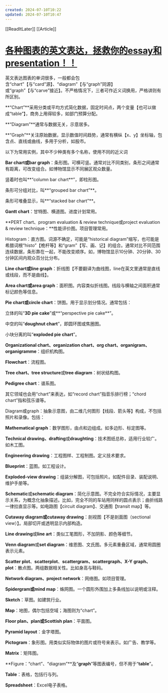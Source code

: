 ```yaml
---
created: 2024-07-10T10:22
updated: 2024-07-10T10:47
---
```

[[ReadItLater]] [[Article]]

# [各种图表的英文表达，拯救你的essay和presentation！！](https://www.sohu.com/a/136205543_563929)

英文表达图表的单词很多，一般都会包含“chart”【与“card”源】、“diagram”【与“graph”同源】或“graph”【与“carve”接近】。不严格情况下，三者可作近义词换用，严格讲则有所区别。

**“Chart”**采用分类或平均方式简化数据，固定时间点，两个变量【也可以做成“table”】，商务上用得较多，如部门预算分配。

**“Diagram”**通常与数据无关，示意居多。

**“Graph”**关注原始数据，显示数值时间趋势，通常有横纵【x、y】坐标轴，包含点、直线或曲线，多用于分析，如股市。

以下为常用实例，其中不少种类有多个名称，使用不同的近义词

**Bar chart或bar graph**：条形图。可横可竖。通常对比不同类别，条形之间通常有距离，可改变组合。如博物馆显示不同展区观众数量。

竖着时也叫**“column bar chart**”，即柱形图。

条形可分组对比，叫**“grouped bar chart”**。

条形可堆叠显示，叫**“stacked bar chart”**。

**Gantt chart**：甘特图、横道图。进度计划常用。

**PERT chart、program evaluation & review technique或project evaluation & review technique：**性能评价图。项目管理常用。

Histogram：直方图。词源不确定，可能是“historical diagram”缩写，也可能是希腊词根“histo”【桅杆等】和“gram”【写、画、记】的组合。通常对比不同范围连续数据，条形靠在一起，不能改变顺序。如，博物馆显示10分钟、20分钟、30分钟区间内观众百分比分布。

**Line chart或line graph**：折线图【不要翻译为曲线图，line在英文里通常是直线或线段，而不是曲线】。

**Area chart或area graph**：面积图。内容类似折线图。线段与横轴之间面积通常标记颜色等信息。

**Pie chart或circle chart**：饼图。用于显示划分情况。通常包括：

立体的叫“**3D pie cake**”或**“perspective pie cake**”。

中空的叫“**doughnut chart**”，即圆环图或焦圈图。

小块分离的叫“**exploded pie chart**”。

**Organizational chart、organization chart、org chart、organigram、organigramme**：组织机构图。

**Flowchart**：流程图。

**Tree chart、tree structure**或**tree diagram**：树状结构图。

**Pedigree chart**：谱系图。

其它领域也会用“chart”来表达，如“record chart”指音乐排行榜；“chord chart”指和弦乐谱等。

Diagram或graph：抽象示意图，由二维几何图形【线段、箭头等】构成，不包括照片和录像。包括：

**Mathematical graph**：数学图形，由点和边组成。如多边形、标定图等。

**Technical drawing、drafting**或**draughting**：技术图纸总称，适用行业较广。如木工图。

**Engineering drawing**：工程图样、工程制图。定义技术要求。

**Blueprint**：蓝图。如工程设计。

**Exploded-view drawing**：组装分解图，可包括照片。如配件目录、装配说明、维护手册等。

**Schematic**或**schematic diagram**：简化示意图。不完全符合实际情况，主要显示关系，为概念化抽象描述。比如，完全不同的车站用同样的圆点表示；曲折线路一律拉直显示等。如电路图【circuit diagram】、交通图【transit map】等。

**Cutaway diagram或cutaway drawing**：剖视图【不是剖面图（sectional view）】。局部切开或透明显示内部构造。

**Line drawing**或**line art**：类似工笔图形，不加阴影、颜色等细节。

**Venn diagram**或**set diagram**：维恩图、文氏图。多元素重叠区域，通常用圆圈表示元素。

**Scatter plot**、**scatterplot**、**scattergram、scattergraph、X-Y graph、plot**：散点图。两组数据相关性。比如身高与鞋码。

**Network diagram、project network**：网络图。如项目管理。

**Spidergram或mind map**：蛛网图。一个圆形外围加上多条线加以说明或注释。

**Sketch**：草图。如建筑行业。

**Map**：地图，偶尔包括空域；海图则为“chart”。

**Floor plan、plan或Scottish plan**：平面图。

**Pyramid layout**：金字塔图。

**Pictogram**：象形图。用类似实际物体的图片或符号来表示。如广告、教学等。

**Matrix**：矩阵图。

**Figure：“chart”、“diagram”**及“**graph**”等图表编号，但不用于“**table**”。

**Table**：表格，包括行与列。

**Spreadsheet**：Excel电子表格。
